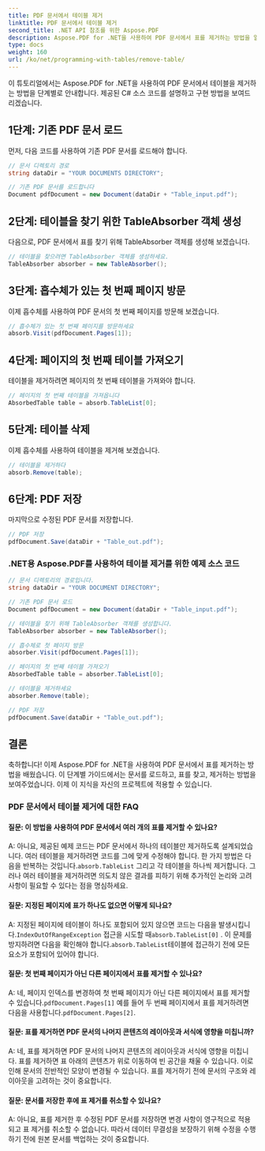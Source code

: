 ```yaml
---
title: PDF 문서에서 테이블 제거
linktitle: PDF 문서에서 테이블 제거
second_title: .NET API 참조를 위한 Aspose.PDF
description: Aspose.PDF for .NET을 사용하여 PDF 문서에서 표를 제거하는 방법을 알아보세요.
type: docs
weight: 160
url: /ko/net/programming-with-tables/remove-table/
---
```

이 튜토리얼에서는 Aspose.PDF for .NET을 사용하여 PDF 문서에서 테이블을 제거하는 방법을 단계별로 안내합니다. 제공된 C# 소스 코드를 설명하고 구현 방법을 보여드리겠습니다.

## 1단계: 기존 PDF 문서 로드
먼저, 다음 코드를 사용하여 기존 PDF 문서를 로드해야 합니다.

```csharp
// 문서 디렉토리 경로
string dataDir = "YOUR DOCUMENTS DIRECTORY";

// 기존 PDF 문서를 로드합니다
Document pdfDocument = new Document(dataDir + "Table_input.pdf");
```

## 2단계: 테이블을 찾기 위한 TableAbsorber 객체 생성
다음으로, PDF 문서에서 표를 찾기 위해 TableAbsorber 객체를 생성해 보겠습니다.

```csharp
// 테이블을 찾으려면 TableAbsorber 객체를 생성하세요.
TableAbsorber absorber = new TableAbsorber();
```

## 3단계: 흡수체가 있는 첫 번째 페이지 방문
이제 흡수체를 사용하여 PDF 문서의 첫 번째 페이지를 방문해 보겠습니다.

```csharp
// 흡수체가 있는 첫 번째 페이지를 방문하세요
absorb.Visit(pdfDocument.Pages[1]);
```

## 4단계: 페이지의 첫 번째 테이블 가져오기
테이블을 제거하려면 페이지의 첫 번째 테이블을 가져와야 합니다.

```csharp
// 페이지의 첫 번째 테이블을 가져옵니다
AbsorbedTable table = absorb.TableList[0];
```

## 5단계: 테이블 삭제
이제 흡수체를 사용하여 테이블을 제거해 보겠습니다.

```csharp
// 테이블을 제거하다
absorb.Remove(table);
```

## 6단계: PDF 저장
마지막으로 수정된 PDF 문서를 저장합니다.

```csharp
// PDF 저장
pdfDocument.Save(dataDir + "Table_out.pdf");
```

### .NET용 Aspose.PDF를 사용하여 테이블 제거를 위한 예제 소스 코드

```csharp
// 문서 디렉토리의 경로입니다.
string dataDir = "YOUR DOCUMENT DIRECTORY";

// 기존 PDF 문서 로드
Document pdfDocument = new Document(dataDir + "Table_input.pdf");

// 테이블을 찾기 위해 TableAbsorber 객체를 생성합니다.
TableAbsorber absorber = new TableAbsorber();

// 흡수체로 첫 페이지 방문
absorber.Visit(pdfDocument.Pages[1]);

// 페이지의 첫 번째 테이블 가져오기
AbsorbedTable table = absorber.TableList[0];

// 테이블을 제거하세요
absorber.Remove(table);

// PDF 저장
pdfDocument.Save(dataDir + "Table_out.pdf");
```

## 결론
축하합니다! 이제 Aspose.PDF for .NET을 사용하여 PDF 문서에서 표를 제거하는 방법을 배웠습니다. 이 단계별 가이드에서는 문서를 로드하고, 표를 찾고, 제거하는 방법을 보여주었습니다. 이제 이 지식을 자신의 프로젝트에 적용할 수 있습니다.

### PDF 문서에서 테이블 제거에 대한 FAQ

#### 질문: 이 방법을 사용하여 PDF 문서에서 여러 개의 표를 제거할 수 있나요?

 A: 아니요, 제공된 예제 코드는 PDF 문서에서 하나의 테이블만 제거하도록 설계되었습니다. 여러 테이블을 제거하려면 코드를 그에 맞게 수정해야 합니다. 한 가지 방법은 다음을 반복하는 것입니다.`absorb.TableList` 그리고 각 테이블을 하나씩 제거합니다. 그러나 여러 테이블을 제거하려면 의도치 않은 결과를 피하기 위해 추가적인 논리와 고려 사항이 필요할 수 있다는 점을 명심하세요.

#### 질문: 지정된 페이지에 표가 하나도 없으면 어떻게 되나요?

 A: 지정된 페이지에 테이블이 하나도 포함되어 있지 않으면 코드는 다음을 발생시킵니다.`IndexOutOfRangeException` 접근을 시도할 때`absorb.TableList[0]` . 이 문제를 방지하려면 다음을 확인해야 합니다.`absorb.TableList`테이블에 접근하기 전에 모든 요소가 포함되어 있어야 합니다.

#### 질문: 첫 번째 페이지가 아닌 다른 페이지에서 표를 제거할 수 있나요?

 A: 네, 페이지 인덱스를 변경하여 첫 번째 페이지가 아닌 다른 페이지에서 표를 제거할 수 있습니다.`pdfDocument.Pages[1]` 예를 들어 두 번째 페이지에서 표를 제거하려면 다음을 사용합니다.`pdfDocument.Pages[2]`.

#### 질문: 표를 제거하면 PDF 문서의 나머지 콘텐츠의 레이아웃과 서식에 영향을 미칩니까?

A: 네, 표를 제거하면 PDF 문서의 나머지 콘텐츠의 레이아웃과 서식에 영향을 미칩니다. 표를 제거하면 표 아래의 콘텐츠가 위로 이동하여 빈 공간을 채울 수 있습니다. 이로 인해 문서의 전반적인 모양이 변경될 수 있습니다. 표를 제거하기 전에 문서의 구조와 레이아웃을 고려하는 것이 중요합니다.

#### 질문: 문서를 저장한 후에 표 제거를 취소할 수 있나요?

A: 아니요, 표를 제거한 후 수정된 PDF 문서를 저장하면 변경 사항이 영구적으로 적용되고 표 제거를 취소할 수 없습니다. 따라서 데이터 무결성을 보장하기 위해 수정을 수행하기 전에 원본 문서를 백업하는 것이 중요합니다.